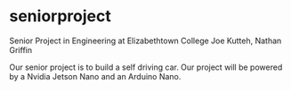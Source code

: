 # seniorproject

Senior Project in Engineering at Elizabethtown College
Joe Kutteh, Nathan Griffin

Our senior project is to build a self driving car. Our project will be powered by a Nvidia Jetson Nano and an Arduino Nano.
